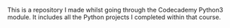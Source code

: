 This is a repository I made whilst going through the Codecademy Python3 module. It includes all the Python projects I completed within that course.
